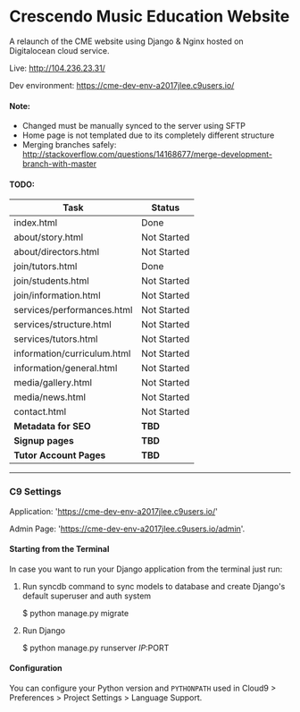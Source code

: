# Crescendo Music Education Website

A relaunch of the CME website using Django & Nginx hosted on Digitalocean cloud service.

Live: http://104.236.23.31/

Dev environment: https://cme-dev-env-a2017jlee.c9users.io/

#### Note:
* Changed must be manually synced to the server using SFTP
* Home page is not templated due to its completely different structure
* Merging branches safely: http://stackoverflow.com/questions/14168677/merge-development-branch-with-master


#### TODO:
Task | Status
    ---|---
index.html | Done
about/story.html | Not Started
about/directors.html | Not Started
join/tutors.html | Done
join/students.html | Not Started
join/information.html | Not Started
services/performances.html | Not Started
services/structure.html | Not Started
services/tutors.html | Not Started
information/curriculum.html | Not Started
information/general.html | Not Started
media/gallery.html | Not Started
media/news.html | Not Started
contact.html | Not Started
**Metadata for SEO** | **TBD**
**Signup pages** | **TBD**
**Tutor Account Pages** | **TBD**
---
### C9 Settings
Application: 'https://cme-dev-env-a2017jlee.c9users.io/'

Admin Page: 'https://cme-dev-env-a2017jlee.c9users.io/admin'.

#### Starting from the Terminal

In case you want to run your Django application from the terminal just run:

1) Run syncdb command to sync models to database and create Django's default superuser and auth system

    $ python manage.py migrate

2) Run Django

    $ python manage.py runserver $IP:$PORT
    
#### Configuration

You can configure your Python version and `PYTHONPATH` used in
Cloud9 > Preferences > Project Settings > Language Support.
